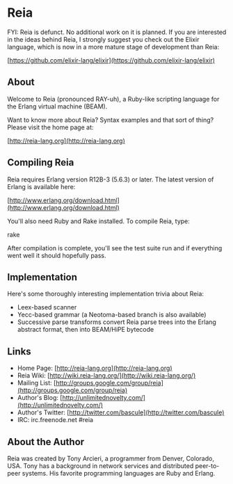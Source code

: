 Reia
====

FYI: Reia is defunct. No additional work on it is planned. If you are
interested in the ideas behind Reia, I strongly suggest you check out
the Elixir language, which is now in a more mature stage of development
than Reia:

[https://github.com/elixir-lang/elixir](https://github.com/elixir-lang/elixir)

About
-----

Welcome to Reia (pronounced RAY-uh), a Ruby-like scripting language for the 
Erlang virtual machine (BEAM).

Want to know more about Reia? Syntax examples and that sort of thing? Please
visit the home page at:

[http://reia-lang.org](http://reia-lang.org)

Compiling Reia
--------------

Reia requires Erlang version R12B-3 (5.6.3) or later. The latest version of 
Erlang is available here:

[http://www.erlang.org/download.html](http://www.erlang.org/download.html)

You'll also need Ruby and Rake installed.  To compile Reia, type:

   rake

After compilation is complete, you'll see the test suite run and if everything
went well it should hopefully pass.

Implementation
--------------

Here's some thoroughly interesting implementation trivia about Reia:

* Leex-based scanner
* Yecc-based grammar (a Neotoma-based branch is also available)
* Successive parse transforms convert Reia parse trees into the Erlang abstract
  format, then into BEAM/HiPE bytecode

Links
-----

* Home Page: [http://reia-lang.org](http://reia-lang.org)
* Reia Wiki: [http://wiki.reia-lang.org/](http://wiki.reia-lang.org/)
* Mailing List: [http://groups.google.com/group/reia](http://groups.google.com/group/reia)
* Author's Blog: [http://unlimitednovelty.com/](http://unlimitednovelty.com/)
* Author's Twitter: [http://twitter.com/bascule](http://twitter.com/bascule)
* IRC: irc.freenode.net #reia

About the Author
----------------

Reia was created by Tony Arcieri, a programmer from Denver, Colorado, USA.
Tony has a background in network services and distributed peer-to-peer 
systems. His favorite programming languages are Ruby and Erlang.

